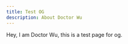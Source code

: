 ```yaml
---
title: Test OG
description: About Doctor Wu
---
```


Hey, I am Doctor Wu, this is a test page for og.
